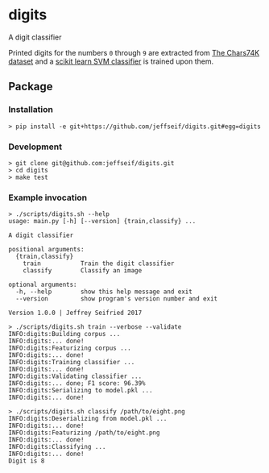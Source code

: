 # digits

A digit classifier

Printed digits for the numbers `0` through `9` are extracted from [The Chars74K dataset](http://www.ee.surrey.ac.uk/CVSSP/demos/chars74k/) and a [scikit learn SVM classifier](http://scikit-learn.org/stable/modules/generated/sklearn.svm.SVC.html) is trained upon them.

## Package

### Installation

    > pip install -e git+https://github.com/jeffseif/digits.git#egg=digits

### Development

    > git clone git@github.com:jeffseif/digits.git
    > cd digits
    > make test

### Example invocation

    > ./scripts/digits.sh --help
    usage: main.py [-h] [--version] {train,classify} ...

    A digit classifier

    positional arguments:
      {train,classify}
        train           Train the digit classifier
        classify        Classify an image

    optional arguments:
      -h, --help        show this help message and exit
      --version         show program's version number and exit

    Version 1.0.0 | Jeffrey Seifried 2017

    > ./scripts/digits.sh train --verbose --validate
    INFO:digits:Building corpus ...
    INFO:digits:... done!
    INFO:digits:Featurizing corpus ...
    INFO:digits:... done!
    INFO:digits:Training classifier ...
    INFO:digits:... done!
    INFO:digits:Validating classifier ...
    INFO:digits:... done; F1 score: 96.39%
    INFO:digits:Serializing to model.pkl ...
    INFO:digits:... done!

    > ./scripts/digits.sh classify /path/to/eight.png
    INFO:digits:Deserializing from model.pkl ...
    INFO:digits:... done!
    INFO:digits:Featurizing /path/to/eight.png
    INFO:digits:... done!
    INFO:digits:Classifying ...
    INFO:digits:... done!
    Digit is 8
